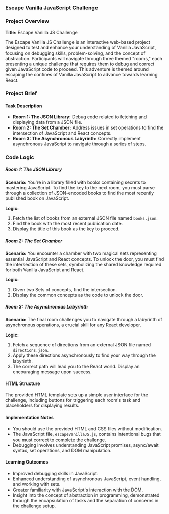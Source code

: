 ### Escape Vanilla JavaScript Challenge

### Project Overview

**Title:** Escape Vanilla JS Challenge

The Escape Vanilla JS Challenge is an interactive web-based project designed to test and enhance your understanding of Vanilla JavaScript, focusing on debugging skills, problem-solving, and the concept of abstraction. Participants will navigate through three themed "rooms," each presenting a unique challenge that requires them to debug and correct given JavaScript code to proceed. This adventure is themed around escaping the confines of Vanilla JavaScript to advance towards learning React.

### Project Brief

#### Task Description

- **Room 1: The JSON Library:** Debug code related to fetching and displaying data from a JSON file.
- **Room 2: The Set Chamber:** Address issues in set operations to find the intersection of JavaScript and React concepts.
- **Room 3: The Asynchronous Labyrinth:** Correctly implement asynchronous JavaScript to navigate through a series of steps.

### Code Logic

##### Room 1: The JSON Library

**Scenario:** You're in a library filled with books containing secrets to mastering JavaScript. To find the key to the next room, you must parse through a collection of JSON-encoded books to find the most recently published book on JavaScript.

**Logic:**

1. Fetch the list of books from an external JSON file named `books.json`.
2. Find the book with the most recent publication date.
3. Display the title of this book as the key to proceed.

##### Room 2: The Set Chamber

**Scenario:** You encounter a chamber with two magical sets representing essential JavaScript and React concepts. To unlock the door, you must find the intersection of these sets, symbolizing the shared knowledge required for both Vanilla JavaScript and React.

**Logic:**

1. Given two Sets of concepts, find the intersection.
2. Display the common concepts as the code to unlock the door.

##### Room 3: The Asynchronous Labyrinth

**Scenario:** The final room challenges you to navigate through a labyrinth of asynchronous operations, a crucial skill for any React developer.

**Logic:**

1. Fetch a sequence of directions from an external JSON file named `directions.json`.
2. Apply these directions asynchronously to find your way through the labyrinth.
3. The correct path will lead you to the React world. Display an encouraging message upon success.

#### HTML Structure

The provided HTML template sets up a simple user interface for the challenge, including buttons for triggering each room's task and placeholders for displaying results.

#### Implementation Notes

- You should use the provided HTML and CSS files without modification.
- The JavaScript file, `escapeVanillaJS.js`, contains intentional bugs that you must correct to complete the challenge.
- Debugging involves understanding JavaScript promises, async/await syntax, set operations, and DOM manipulation.

#### Learning Outcomes

- Improved debugging skills in JavaScript.
- Enhanced understanding of asynchronous JavaScript, event handling, and working with sets.
- Greater familiarity with JavaScript's interaction with the DOM.
- Insight into the concept of abstraction in programming, demonstrated through the encapsulation of tasks and the separation of concerns in the challenge setup.

